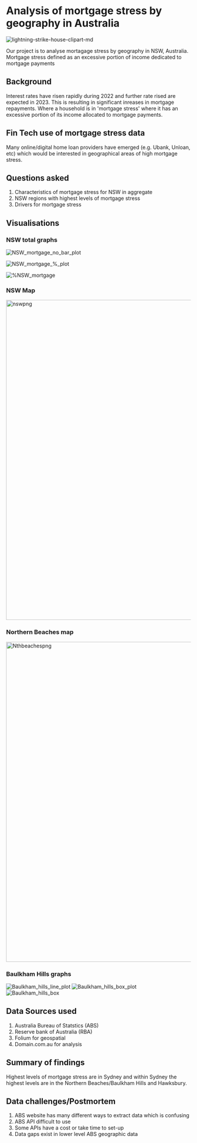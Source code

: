 # Analysis of mortgage stress by geography in Australia


![lightning-strike-house-clipart-md](https://user-images.githubusercontent.com/119761709/217181369-51061235-c5c3-4efc-9c4a-85b3a8e82045.png)

Our project is to analyse mortagage stress by geography in NSW, Australia. Mortgage stress defined as an excessive portion of income dedicated to mortgage payments  

## Background

Interest rates have risen rapidly during 2022 and further rate rised are expected in 2023.  This is resulting in significant inreases in mortgage repayments.  Where a household is in 'mortgage stress' where it has an excessive portion of its income allocated to mortgage payments.

## Fin Tech use of mortgage stress data

Many online/digital home loan providers have emerged (e.g. Ubank, Unloan, etc) which would be interested in geographical areas of high mortgage stress.

## Questions asked

1) Characteristics of mortgage stress for NSW in aggregate
2) NSW regions with highest levels of mortgage stress 
3) Drivers for mortgage stress 

## Visualisations

### NSW total graphs


![NSW_mortgage_no_bar_plot](https://user-images.githubusercontent.com/119761709/219280670-f3903cfe-adb3-4820-9f5e-93808031cf40.png)


![NSW_mortgage_%_plot](https://user-images.githubusercontent.com/119761709/219280686-060b3e51-4884-4ee9-9daa-ebb60643b9bb.png)

![%NSW_mortgage](https://user-images.githubusercontent.com/119761709/219280717-88871ea3-3c68-4f13-b68d-f54041f0e43c.png)

### NSW Map

<img width="873" alt="nswpng" src="https://user-images.githubusercontent.com/119761709/219306839-1da8e513-eb18-43b9-8039-c6dbf1505067.png">

### Northern Beaches map

<img width="873" alt="Nthbeachespng" src="https://user-images.githubusercontent.com/119761709/219307057-178c83cf-0d8b-4cb3-b588-4f0e6df3ddea.png">

### Baulkham Hills graphs

![Baulkham_hills_line_plot](https://user-images.githubusercontent.com/119761709/219307158-e229bec3-4a4f-4cad-9b16-345a534ebbab.png)
![Baulkham_hills_box_plot](https://user-images.githubusercontent.com/119761709/219307166-763071ae-3ef6-4c84-ada6-30200d135ac6.png)
![Baulkham_hills_box](https://user-images.githubusercontent.com/119761709/219307170-944e011b-8285-43fb-b50e-1f7efbd9c7e6.png)



## Data Sources used

1)  Australia Bureau of Statstics (ABS)
2)  Reserve bank of Australia (RBA)
3)  Folium for geospatial
4)  Domain.com.au for analysis

## Summary of findings

Highest levels of mortgage stress are in Sydney and within Sydney the highest levels are in the Northern Beaches/Baulkham Hills and Hawksbury.

## Data challenges/Postmortem

1) ABS website has many different ways to extract data which is confusing
2) ABS API difficult to use
3) Some APIs have a cost or take time to set-up
4) Data gaps exist in lower level ABS geographic data
